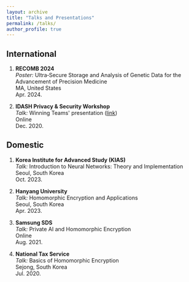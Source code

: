```yaml
---
layout: archive
title: "Talks and Presentations"
permalink: /talks/
author_profile: true
---
```


## International

1. **RECOMB 2024**  
   *Poster:* Ultra‑Secure Storage and Analysis of Genetic Data for the Advancement of Precision Medicine  
   MA, United States  
   Apr. 2024.

2. **IDASH Privacy & Security Workshop**  
   *Talk:* Winning Teams' presentation ([link](https://www.dropbox.com/sh/jwrvelqazy5utbf/AAADXkx0WORvU6HfOXW8Z-_ia/SNU_4/idash2020_SNU.mp4?dl=0))  
   Online  
   Dec. 2020.

## Domestic

1. **Korea Institute for Advanced Study (KIAS)**  
   *Talk:* Introduction to Neural Networks: Theory and Implementation  
   Seoul, South Korea  
   Oct. 2023.

2. **Hanyang University**  
   *Talk:* Homomorphic Encryption and Applications  
   Seoul, South Korea  
   Apr. 2023.

3. **Samsung SDS**  
   *Talk:* Private AI and Homomorphic Encryption  
   Online  
   Aug. 2021.

4. **National Tax Service**  
   *Talk:* Basics of Homomorphic Encryption  
   Sejong, South Korea  
   Jul. 2020.